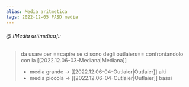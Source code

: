 ```yaml
---
alias: Media aritmetica
tags: 2022-12-05 PASD media
---
```


###### @ [Media aritmetica]::
> da usare per ==capire se ci sono degli outlaiers== confrontandolo con la [[2022.12.06-03-Mediana|Mediana]]
> - media grande $\to$ [[2022.12.06-04-Outlaier|Outlaier]] alti
> - media piccola $\to$ [[2022.12.06-04-Outlaier|Outlaier]] bassi
<!--ID: 1670248025866-->
